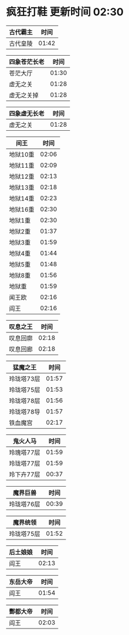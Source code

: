 # 疯狂打鞋 更新时间 02:30

| 古代霸主   | 时间    |
|--------|-------|
| 古代皇陵 | 01:42 |

| 四象苍茫长老   | 时间    |
|--------|-------|
| 苍茫大厅 | 01:30 |
| 虚无之关 | 01:28 |
| 虚无之关掉 | 01:28 |

| 四象虚无长老   | 时间    |
|--------|-------|
| 虚无之关 | 01:28 |

| 间王   | 时间    |
|--------|-------|
| 地狱10重 | 02:06 |
| 地狱11重 | 02:09 |
| 地狱12重 | 02:13 |
| 地狱13重 | 02:18 |
| 地狱14重 | 02:23 |
| 地狱16重 | 02:30 |
| 地狱1重 | 02:30 |
| 地狱2重 | 01:37 |
| 地狱3重 | 01:59 |
| 地狱4重 | 01:44 |
| 地狱5重 | 01:48 |
| 地狱8重 | 01:56 |
| 地狱重 | 01:59 |
| 闻王欧 | 02:16 |
| 阎王 | 02:16 |

| 叹息之王   | 时间    |
|--------|-------|
| 叹息回廓 | 02:18 |
| 叹息回廊 | 02:18 |

| 猛魔之王   | 时间    |
|--------|-------|
| 玲珑塔73层 | 01:57 |
| 玲珑塔75层 | 01:53 |
| 玲珑塔78层 | 01:56 |
| 玲珑塔78导 | 01:57 |
| 铁血魔宫 | 02:17 |

| 鬼火人马   | 时间    |
|--------|-------|
| 玲瑰塔77层 | 01:59 |
| 玲珑塔77层 | 01:59 |
| 玲下卉77层 | 00:37 |

| 魔界巨兽   | 时间    |
|--------|-------|
| 玲珑塔76层 | 00:39 |

| 魔界统领   | 时间    |
|--------|-------|
| 玲珑塔75层 | 01:52 |

| 后土娘娘   | 时间    |
|--------|-------|
| 阎王 | 02:13 |

| 东岳大帝   | 时间    |
|--------|-------|
| 阎王 | 01:54 |

| 酆都大帝   | 时间    |
|--------|-------|
| 阎王 | 02:03 |